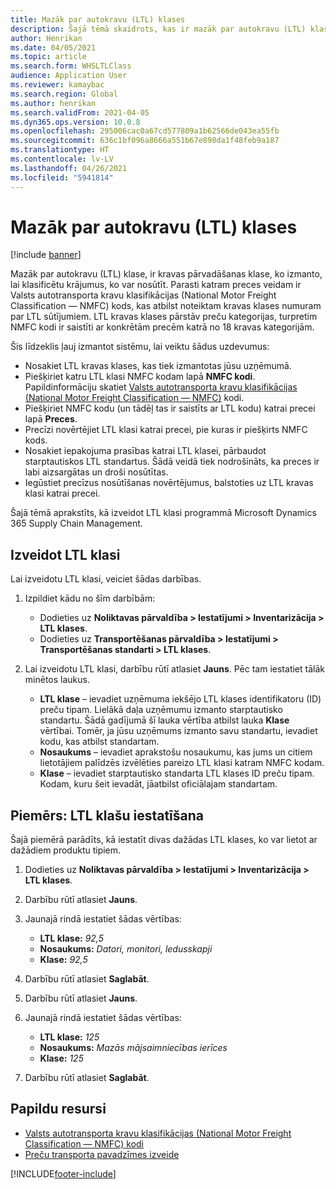 ```yaml
---
title: Mazāk par autokravu (LTL) klases
description: Šajā tēmā skaidrots, kas ir mazāk par autokravu (LTL) klases, un apraksta, kā to iestatīt sistēmā Microsoft Dynamics 365 Supply Chain Management.
author: Henrikan
ms.date: 04/05/2021
ms.topic: article
ms.search.form: WHSLTLClass
audience: Application User
ms.reviewer: kamaybac
ms.search.region: Global
ms.author: henrikan
ms.search.validFrom: 2021-04-05
ms.dyn365.ops.version: 10.0.8
ms.openlocfilehash: 295006cac0a67cd577809a1b62566de043ea55fb
ms.sourcegitcommit: 636c1bf096a8666a551b67e898da1f48feb9a187
ms.translationtype: HT
ms.contentlocale: lv-LV
ms.lasthandoff: 04/26/2021
ms.locfileid: "5941814"
---
```

# <a name="less-than-truckload-ltl-classes"></a>Mazāk par autokravu (LTL) klases

[!include [banner](../includes/banner.md)]

Mazāk par autokravu (LTL) klase, ir kravas pārvadāšanas klase, ko izmanto, lai klasificētu krājumus, ko var nosūtīt. Parasti katram preces veidam ir Valsts autotransporta kravu klasifikācijas (National Motor Freight Classification — NMFC) kods, kas atbilst noteiktam kravas klases numuram par LTL sūtījumiem. LTL kravas klases pārstāv preču kategorijas, turpretim NMFC kodi ir saistīti ar konkrētām precēm katrā no 18 kravas kategorijām.

Šis līdzeklis ļauj izmantot sistēmu, lai veiktu šādus uzdevumus:

- Nosakiet LTL kravas klases, kas tiek izmantotas jūsu uzņēmumā.
- Piešķiriet katru LTL klasi NMFC kodam lapā **NMFC kodi**. Papildinformāciju skatiet [Valsts autotransporta kravu klasifikācijas (National Motor Freight Classification — NMFC)](nmfc-codes.md) kodi.
- Piešķiriet NMFC kodu (un tādēļ tas ir saistīts ar LTL kodu) katrai precei lapā **Preces**.
- Precīzi novērtējiet LTL klasi katrai precei, pie kuras ir piešķirts NMFC kods.
- Nosakiet iepakojuma prasības katrai LTL klasei, pārbaudot starptautiskos LTL standartus. Šādā veidā tiek nodrošināts, ka preces ir labi aizsargātas un droši nosūtītas.
- Iegūstiet precīzus nosūtīšanas novērtējumus, balstoties uz LTL kravas klasi katrai precei.

Šajā tēmā aprakstīts, kā izveidot LTL klasi programmā Microsoft Dynamics 365 Supply Chain Management.

## <a name="create-an-ltl-class"></a>Izveidot LTL klasi

Lai izveidotu LTL klasi, veiciet šādas darbības.

1. Izpildiet kādu no šīm darbībām:

    - Dodieties uz **Noliktavas pārvaldība \> Iestatījumi \> Inventarizācija \> LTL klases**.
    - Dodieties uz **Transportēšanas pārvaldība \> Iestatījumi \> Transportēšanas standarti \> LTL klases**.

2. Lai izveidotu LTL klasi, darbību rūtī atlasiet **Jauns**. Pēc tam iestatiet tālāk minētos laukus.

    - **LTL klase** – ievadiet uzņēmuma iekšējo LTL klases identifikatoru (ID) preču tipam. Lielākā daļa uzņēmumu izmanto starptautisko standartu. Šādā gadījumā šī lauka vērtība atbilst lauka **Klase** vērtībai. Tomēr, ja jūsu uzņēmums izmanto savu standartu, ievadiet kodu, kas atbilst standartam.
    - **Nosaukums** – ievadiet aprakstošu nosaukumu, kas jums un citiem lietotājiem palīdzēs izvēlēties pareizo LTL klasi katram NMFC kodam.
    - **Klase** – ievadiet starptautisko standarta LTL klases ID preču tipam. Kodam, kuru šeit ievadāt, jāatbilst oficiālajam standartam.

## <a name="example-set-up-ltl-classes"></a>Piemērs: LTL klašu iestatīšana

Šajā piemērā parādīts, kā iestatīt divas dažādas LTL klases, ko var lietot ar dažādiem produktu tipiem.

1. Dodieties uz **Noliktavas pārvaldība \> Iestatījumi \> Inventarizācija \> LTL klases**.
1. Darbību rūtī atlasiet **Jauns**.
1. Jaunajā rindā iestatiet šādas vērtības:

    - **LTL klase:** *92,5*
    - **Nosaukums:** *Datori, monitori, ledusskapji*
    - **Klase:** *92,5*

1. Darbību rūtī atlasiet **Saglabāt**.
1. Darbību rūtī atlasiet **Jauns**.
1. Jaunajā rindā iestatiet šādas vērtības:

    - **LTL klase:** *125*
    - **Nosaukums:** *Mazās mājsaimniecības ierīces*
    - **Klase:** *125*

1. Darbību rūtī atlasiet **Saglabāt**.

## <a name="additional-resources"></a>Papildu resursi

- [Valsts autotransporta kravu klasifikācijas (National Motor Freight Classification — NMFC) kodi](nmfc-codes.md)
- [Preču transporta pavadzīmes izveide](create-bill-of-lading.md)

[!INCLUDE[footer-include](../../includes/footer-banner.md)]

